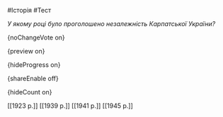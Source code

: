 #Історія #Тест

*У якому році було проголошено незалежність Карпатської України?*

{noChangeVote on}

{preview on}

{hideProgress on}

{shareEnable off}

{hideCount on}

[[1923 р.]]
[[1939 р.]]
[[1941 р.]]
[[1945 р.]]
